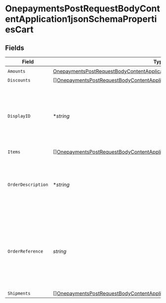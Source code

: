 # OnepaymentsPostRequestBodyContentApplication1jsonSchemaPropertiesCart


## Fields

| Field                                                                                                                                                                                     | Type                                                                                                                                                                                      | Required                                                                                                                                                                                  | Description                                                                                                                                                                               | Example                                                                                                                                                                                   |
| ----------------------------------------------------------------------------------------------------------------------------------------------------------------------------------------- | ----------------------------------------------------------------------------------------------------------------------------------------------------------------------------------------- | ----------------------------------------------------------------------------------------------------------------------------------------------------------------------------------------- | ----------------------------------------------------------------------------------------------------------------------------------------------------------------------------------------- | ----------------------------------------------------------------------------------------------------------------------------------------------------------------------------------------- |
| `Amounts`                                                                                                                                                                                 | [OnepaymentsPostRequestBodyContentApplication1jsonSchemaPropertiesCartAmounts](../../models/shared/onepaymentspostrequestbodycontentapplication1jsonschemapropertiescartamounts.md)       | :heavy_check_mark:                                                                                                                                                                        | N/A                                                                                                                                                                                       |                                                                                                                                                                                           |
| `Discounts`                                                                                                                                                                               | [][OnepaymentsPostRequestBodyContentApplication1jsonSchemaPropertiesCartDiscounts](../../models/shared/onepaymentspostrequestbodycontentapplication1jsonschemapropertiescartdiscounts.md) | :heavy_minus_sign:                                                                                                                                                                        | N/A                                                                                                                                                                                       |                                                                                                                                                                                           |
| `DisplayID`                                                                                                                                                                               | **string*                                                                                                                                                                                 | :heavy_minus_sign:                                                                                                                                                                        | This field corresponds to the merchant's order reference associated with this Bolt transaction.                                                                                           | 215614191                                                                                                                                                                                 |
| `Items`                                                                                                                                                                                   | [][OnepaymentsPostRequestBodyContentApplication1jsonSchemaPropertiesCartItems](../../models/shared/onepaymentspostrequestbodycontentapplication1jsonschemapropertiescartitems.md)         | :heavy_minus_sign:                                                                                                                                                                        | N/A                                                                                                                                                                                       |                                                                                                                                                                                           |
| `OrderDescription`                                                                                                                                                                        | **string*                                                                                                                                                                                 | :heavy_minus_sign:                                                                                                                                                                        | Used optionally to pass additional information like order numbers or other IDs as needed.                                                                                                 | Order #1234567890                                                                                                                                                                         |
| `OrderReference`                                                                                                                                                                          | *string*                                                                                                                                                                                  | :heavy_check_mark:                                                                                                                                                                        | This value is used by Bolt as an external reference to a given order. This reference must be unique per successful transaction.                                                           | order_100                                                                                                                                                                                 |
| `Shipments`                                                                                                                                                                               | [][OnepaymentsPostRequestBodyContentApplication1jsonSchemaPropertiesCartShipments](../../models/shared/onepaymentspostrequestbodycontentapplication1jsonschemapropertiescartshipments.md) | :heavy_minus_sign:                                                                                                                                                                        | N/A                                                                                                                                                                                       |                                                                                                                                                                                           |